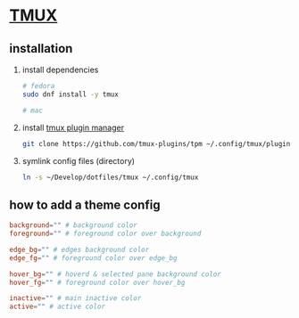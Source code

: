 # [TMUX](https://github.com/tmux/tmux/wiki/Installing)

## installation

1. install dependencies

    ``` bash
    # fedora
    sudo dnf install -y tmux

    # mac
    ```

2. install [tmux plugin manager](https://github.com/tmux-plugins/tpm)

    ``` bash
    git clone https://github.com/tmux-plugins/tpm ~/.config/tmux/plugins/tpm
    ```

3. symlink config files (directory)

    ``` bash
    ln -s ~/Develop/dotfiles/tmux ~/.config/tmux
    ```

## how to add a theme config

``` conf
background="" # background color
foreground="" # foreground color over background

edge_bg="" # edges background color
edge_fg="" # foreground color over edge_bg

hover_bg="" # hoverd & selected pane background color
hover_fg="" # foreground color over hover_bg

inactive="" # main inactive color
active="" # active color
```
